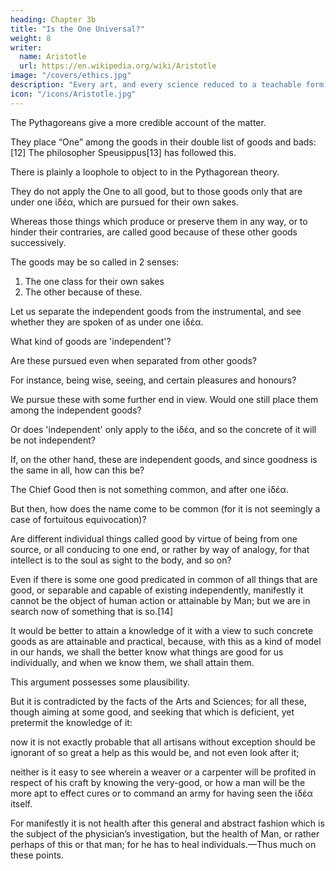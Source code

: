 ```yaml
---
heading: Chapter 3b
title: "Is the One Universal?"
weight: 8
writer:
  name: Aristotle
  url: https://en.wikipedia.org/wiki/Aristotle
image: "/covers/ethics.jpg"
description: "Every art, and every science reduced to a teachable form, and similarly, every action and moral choice, aims at some good"
icon: "/icons/Aristotle.jpg"
---
```




The Pythagoreans give a more credible account of the matter. 

They place “One” among the goods in their double list of goods and bads:[12] The philosopher Speusippus[13] has followed this.

<!-- But of these matters let us speak at some other time. Now -->

There is plainly a loophole to object to in the Pythagorean theory.
 <!-- what has been advanced. -->

They do not apply the One to all good, but to those goods only that are under one ἰδέα, which are pursued for their own sakes.

Whereas those things which produce or preserve them in any way, or to hinder their contraries, are called good because of these other goods successively.
<!-- , and after another fashion.  -->

The goods may be so called in 2 senses:

1. The one class for their own sakes
2. The other because of these.

Let us separate the independent goods from the instrumental, and see whether they are spoken of as under one ἰδέα. 

What kind of goods are 'independent'? 

Are these pursued even when separated from other goods?

For instance, being wise, seeing, and certain pleasures and honours?

We pursue these with some further end in view. Would one still place them among the independent goods? 

Or does 'independent' only apply to the ἰδέα, and so the concrete of it will be not independent?

If, on the other hand, these are independent goods, and since goodness is the same in all, how can this be?

<!-- , just as that of the whiteness is in snow and white lead. But how stands the fact?  -->

<!-- Why of honour and wisdom and pleasure the accounts are distinct and different in so far as they are good.  -->

The Chief Good then is not something common, and after one ἰδέα.

But then, how does the name come to be common (for it is not seemingly a case of fortuitous equivocation)?

Are different individual things called good by virtue of being from one source, or all conducing to one end, or rather by way of analogy, for that intellect is to the soul as sight to the body, and so on? 
<!-- 
However, perhaps we ought to leave these questions now, for an accurate investigation of them is more properly the business of a different philosophy. 

And likewise respecting the ἰδέα: for  -->

Even if there is some one good predicated in common of all things that are good, or separable and capable of existing independently, manifestly it cannot be the object of human action or attainable by Man; but we are in search now of something that is so.[14]

It would be better to attain a knowledge of it with a view to such concrete goods as are attainable and practical, because, with this as a kind of model in our hands, we shall the better know what things are good for us individually, and when we know them, we shall attain them.

This argument possesses some plausibility. 

But it is contradicted by the facts of the Arts and Sciences; for all these, though aiming at some good, and seeking that which is deficient, yet pretermit the knowledge of it: 

now it is not exactly probable that all artisans without exception should be ignorant of so great a help as this would be, and not even look after it; 

neither is it easy to see wherein a weaver or a carpenter will be profited in respect of his craft by knowing the very-good, or how a man will be the more apt to effect cures or to command an army for having seen the ἰδέα itself. 

For manifestly it is not health after this general and abstract fashion which is the subject of the physician’s investigation, but the health of Man, or rather perhaps of this or that man; for he has to heal individuals.—Thus much on these points.
